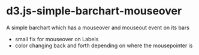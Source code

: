 # d3.js-simple-barchart-mouseover

A simple barchart which has a mouseover and mouseout event on its bars

* small fix for mouseover on Labels
* color changing back and forth depending on where the mousepointer is
